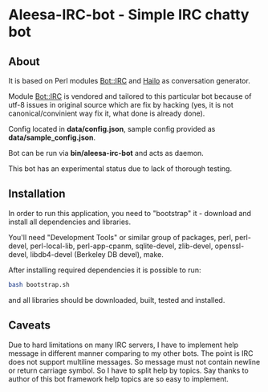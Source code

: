 # Aleesa-IRC-bot - Simple IRC chatty bot

## About

It is based on Perl modules [Bot::IRC][1] and [Hailo][2] as
conversation generator.

Module [Bot::IRC][1] is vendored and tailored to this particular bot because
of utf-8 issues in original source which are fix by hacking (yes, it is not
canonical/convinient way fix it, what done is already done).

Config located in **data/config.json**, sample config provided as
**data/sample_config.json**.

Bot can be run via **bin/aleesa-irc-bot** and acts as daemon.

This bot has an experimental status due to lack of thorough testing.

## Installation

In order to run this application, you need to "bootstrap" it - download and
install all dependencies and libraries.

You'll need "Development Tools" or similar group of packages, perl, perl-devel,
perl-local-lib, perl-app-cpanm, sqlite-devel, zlib-devel, openssl-devel,
libdb4-devel (Berkeley DB devel), make.

After installing required dependencies it is possible to run:

```bash
bash bootstrap.sh
```

and all libraries should be downloaded, built, tested and installed.

## Caveats

Due to hard limitations on many IRC servers, I have to implement help message
in different manner comparing to my other bots. The point is IRC does not
support multiline messages. So message must not contain newline or return
carriage symbol. So I have to split help by topics. Say thanks to author of
this bot framework help topics are so easy to implement.

[1]: https://metacpan.org/pod/Bot::IRC
[2]: https://metacpan.org/pod/Hailo

